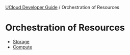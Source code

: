 [UCloud Developer Guide](/docs/developer-guide/README.md) / Orchestration of Resources
# Orchestration of Resources

 - [Storage](/docs/developer-guide/orchestration/storage/README.md)
 - [Compute](/docs/developer-guide/orchestration/compute/README.md)
